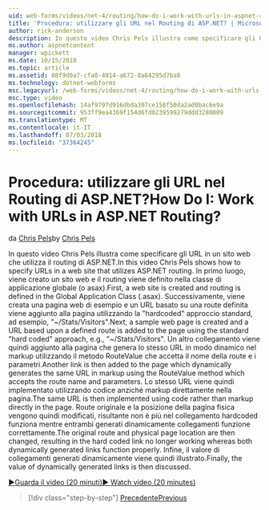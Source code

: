 ```yaml
---
uid: web-forms/videos/net-4/routing/how-do-i-work-with-urls-in-aspnet-routing
title: 'Procedura: utilizzare gli URL nel Routing di ASP.NET? | Microsoft Docs'
author: rick-anderson
description: In questo video Chris Pels illustra come specificare gli URL in un sito web che utilizza il routing di ASP.NET. In primo luogo, viene creato un sito web e il routing viene definito nel GL....
ms.author: aspnetcontent
manager: wpickett
ms.date: 10/15/2010
ms.topic: article
ms.assetid: 08f9d0a7-cfa0-4914-a672-8a64295d7ba8
ms.technology: dotnet-webforms
msc.legacyurl: /web-forms/videos/net-4/routing/how-do-i-work-with-urls-in-aspnet-routing
msc.type: video
ms.openlocfilehash: 14af9797d916dbda307ce158f50da2ad0bac6e9a
ms.sourcegitcommit: 953ff9ea4369f154d6fd0239599279ddd3280009
ms.translationtype: MT
ms.contentlocale: it-IT
ms.lasthandoff: 07/03/2018
ms.locfileid: "37364245"
---
```

<a name="how-do-i-work-with-urls-in-aspnet-routing"></a><span data-ttu-id="1ccf8-105">Procedura: utilizzare gli URL nel Routing di ASP.NET?</span><span class="sxs-lookup"><span data-stu-id="1ccf8-105">How Do I: Work with URLs in ASP.NET Routing?</span></span>
====================
<span data-ttu-id="1ccf8-106">da [Chris Pels](https://twitter.com/chrispels)</span><span class="sxs-lookup"><span data-stu-id="1ccf8-106">by [Chris Pels](https://twitter.com/chrispels)</span></span>

<span data-ttu-id="1ccf8-107">In questo video Chris Pels illustra come specificare gli URL in un sito web che utilizza il routing di ASP.NET.</span><span class="sxs-lookup"><span data-stu-id="1ccf8-107">In this video Chris Pels shows how to specify URLs in a web site that utilizes ASP.NET routing.</span></span> <span data-ttu-id="1ccf8-108">In primo luogo, viene creato un sito web e il routing viene definito nella classe di applicazione globale (o asax).</span><span class="sxs-lookup"><span data-stu-id="1ccf8-108">First, a web site is created and routing is defined in the Global Application Class (.asax).</span></span> <span data-ttu-id="1ccf8-109">Successivamente, viene creata una pagina web di esempio e un URL basato su una route definita viene aggiunto alla pagina utilizzando la "hardcoded" approccio standard, ad esempio, "~/Stats/Visitors".</span><span class="sxs-lookup"><span data-stu-id="1ccf8-109">Next, a sample web page is created and a URL based upon a defined route is added to the page using the standard "hard coded" approach, e.g., "~/Stats/Visitors".</span></span> <span data-ttu-id="1ccf8-110">Un altro collegamento viene quindi aggiunto alla pagina che genera lo stesso URL in modo dinamico nel markup utilizzando il metodo RouteValue che accetta il nome della route e i parametri.</span><span class="sxs-lookup"><span data-stu-id="1ccf8-110">Another link is then added to the page which dynamically generates the same URL in markup using the RouteValue method which accepts the route name and parameters.</span></span> <span data-ttu-id="1ccf8-111">Lo stesso URL viene quindi implementato utilizzando codice anziché markup direttamente nella pagina.</span><span class="sxs-lookup"><span data-stu-id="1ccf8-111">The same URL is then implemented using code rather than markup directly in the page.</span></span> <span data-ttu-id="1ccf8-112">Route originale e la posizione della pagina fisica vengono quindi modificati, risultante non è più nel collegamento hardcoded funziona mentre entrambi generati dinamicamente collegamenti funzione correttamente.</span><span class="sxs-lookup"><span data-stu-id="1ccf8-112">The original route and physical page location are then changed, resulting in the hard coded link no longer working whereas both dynamically generated links function properly.</span></span> <span data-ttu-id="1ccf8-113">Infine, il valore di collegamenti generati dinamicamente viene quindi illustrato.</span><span class="sxs-lookup"><span data-stu-id="1ccf8-113">Finally, the value of dynamically generated links is then discussed.</span></span>

[<span data-ttu-id="1ccf8-114">&#9654;Guarda il video (20 minuti)</span><span class="sxs-lookup"><span data-stu-id="1ccf8-114">&#9654; Watch video (20 minutes)</span></span>](https://channel9.msdn.com/Blogs/ASP-NET-Site-Videos/how-do-i-work-with-urls-in-aspnet-routing)

> [!div class="step-by-step"]
> [<span data-ttu-id="1ccf8-115">Precedente</span><span class="sxs-lookup"><span data-stu-id="1ccf8-115">Previous</span></span>](how-do-i-use-routing-with-aspnet-web-forms.md)
